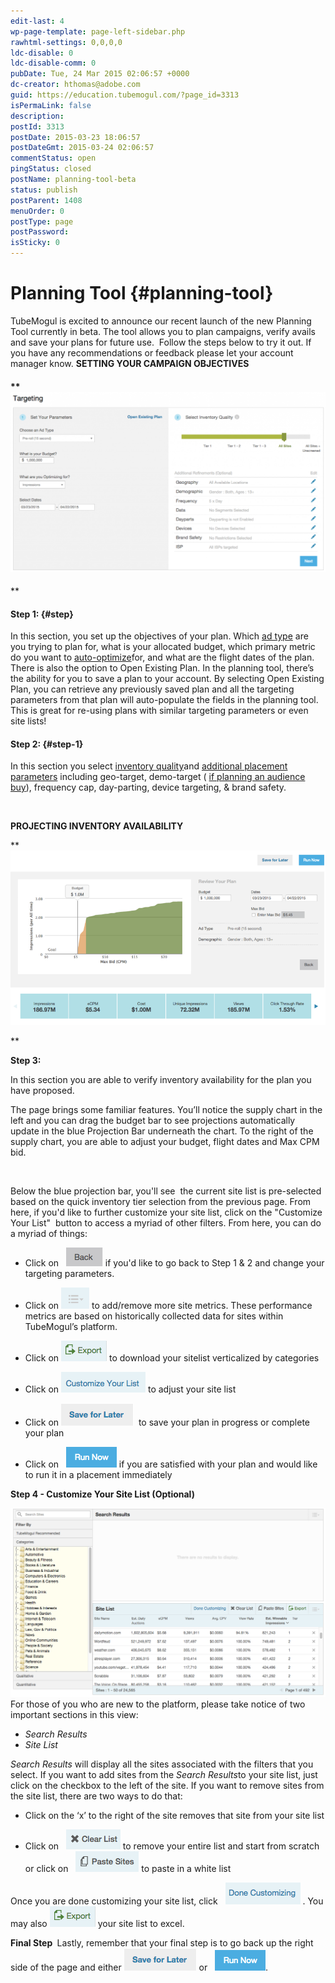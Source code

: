 ```yaml
---
edit-last: 4
wp-page-template: page-left-sidebar.php
rawhtml-settings: 0,0,0,0
ldc-disable: 0
ldc-disable-comm: 0
pubDate: Tue, 24 Mar 2015 02:06:57 +0000
dc-creator: hthomas@adobe.com
guid: https://education.tubemogul.com/?page_id=3313
isPermaLink: false
description: 
postId: 3313
postDate: 2015-03-23 18:06:57
postDateGmt: 2015-03-24 02:06:57
commentStatus: open
pingStatus: closed
postName: planning-tool-beta
status: publish
postParent: 1408
menuOrder: 0
postType: page
postPassword: 
isSticky: 0
---
```


# Planning Tool {#planning-tool}

TubeMogul is excited to announce our recent launch of the new&nbsp;Planning Tool currently in beta. The tool allows you to plan campaigns, verify avails and save your plans for future use. &nbsp;Follow the steps below to try it out. If you have any recommendations or feedback&nbsp;please let your account manager know.
**SETTING YOUR CAMPAIGN OBJECTIVES**

#### ** ![Targeting](assets/targeting-1024x587.png)

**

#### **Step 1:** {#step}

In this section, you set up the objectives of your plan. Which [ad type](ad-formats.md) are you trying to plan for, what is your allocated budget, which primary metric do you want to [auto-optimize](../../user-guide/optimization/optimization-goals.md)for, and what are the flight dates of the plan.
There is also the option to Open Existing Plan. In the planning tool, there’s the ability for you to save a plan to your account. By selecting Open Existing Plan, you can retrieve any previously saved plan and all the targeting parameters from that plan will auto-populate the fields in the planning tool. This is great for re-using plans with similar targeting parameters or even site lists!

#### **Step 2:** {#step-1}

In this section&nbsp;you&nbsp;select [inventory quality](brand-safety/sitesafe-quality.md)and [additional placement parameters](targeting/targeting-options.md)&nbsp;including geo-target, demo-target ( [if planning an audience buy](brandpoint.md)), frequency cap, day-parting, device targeting, & brand safety.

&nbsp;

**PROJECTING INVENTORY AVAILABILITY**

** ![step3](assets/step32.png)

**

**Step&nbsp;3:**

In this section you are able to verify inventory availability for the plan you have proposed.

The page brings some familiar features. You’ll notice the supply chart in the left and you can drag the budget bar to see projections automatically update in the blue&nbsp;Projection Bar underneath the chart. To the right&nbsp;of the supply chart, you are able to adjust your budget, flight dates and Max CPM bid.

&nbsp;

Below the blue projection bar, you'll see &nbsp;the current site list&nbsp;is&nbsp;pre-selected based on the quick inventory tier selection from the previous page. From here, if you'd like to further&nbsp;customize your site list, click on the&nbsp;"Customize Your List" &nbsp;button to access a myriad of other filters.
From here, you can do a myriad of things:

* Click on &nbsp; ![back](assets/back1.png)&nbsp;if you'd like to go back to Step 1 & 2 and change your targeting parameters.

* Click on ![list](assets/list.png)&nbsp;to add/remove more site metrics. These performance metrics are based on historically collected data for sites within TubeMogul’s platform.

* Click on ![export](assets/export.png)&nbsp;to download your sitelist verticalized by categories

* Click on ![customize](assets/customize.png)&nbsp;to&nbsp;adjust your site list

* Click on ![save](assets/save.png)&nbsp; to save your plan in progress or complete your plan

* Click on &nbsp; ![runnow](assets/runnow.png)&nbsp;if you are satisfied with your plan and would like to run it in a placement immediately

**Step 4 - Customize Your Site List (Optional)&nbsp;**

[ ![Site List 3](assets/site-list-3.png)](assets/site-list-3.png)
For those of you who are new to the platform, please take notice of two important sections in this view:

* *Search Results*
* *Site List*

*Search Results* will display all the sites associated with the filters that you select. If you want to add sites from the *Search Results*to your site list, just click on the checkbox to the left of the site.
If you want to remove sites from the site list, there are two ways to do that:

* Click on the ‘x’ to the right of the site removes that site from your site list

* Click on &nbsp; [ ![clearlist](assets/clearlist.png)](assets/clearlist.png)&nbsp;to remove&nbsp;your entire list and start from scratch or click on &nbsp; [ ![paste sites](assets/paste-sites.png)](assets/paste-sites.png)&nbsp;to&nbsp;paste in&nbsp;a white list

Once you are&nbsp;done customizing your site list, click &nbsp; [ ![donecustomize](assets/donecustomize.png)](assets/donecustomize.png)&nbsp;. You may also [ ![export](assets/export1.png)](assets/export1.png)&nbsp;your site list to excel.

**Final Step&nbsp;**
Lastly, remember that your final step is to go back up the right side of the page and either [ ![save](assets/save.png)](assets/save.png)&nbsp;or &nbsp; [ ![runnow](assets/runnow.png)](assets/runnow.png).

####

